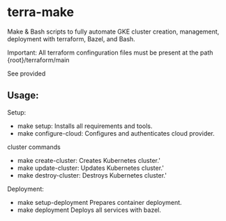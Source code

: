 # terra-make

Make & Bash scripts to fully automate GKE cluster creation, management, deployment with terraform, Bazel, and Bash. 

Important: All terraform confinguration files must be present at the path {root}/terraform/main

See provided 

## Usage:

Setup: 
*    make setup:   		Installs all requirements and tools.
*    make configure-cloud:	Configures and authenticates cloud provider.

cluster commands
* make create-cluster:  	Creates Kubernetes cluster.'
* make update-cluster:  	Updates Kubernetes cluster.'
* make destroy-cluster: 	Destroys Kubernetes cluster.'

Deployment:

* make setup-deployment    Prepares container deployment.
* make deployment     		Deploys all services with bazel.
